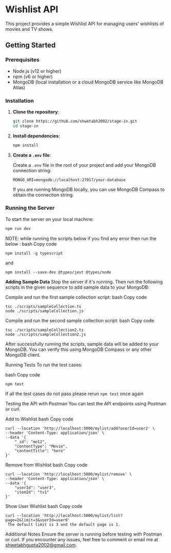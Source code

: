 # Wishlist API

This project provides a simple Wishlist API for managing users' wishlists of movies and TV shows.

## Getting Started

### Prerequisites

- Node.js (v12 or higher)
- npm (v6 or higher)
- MongoDB (local installation or a cloud MongoDB service like MongoDB Atlas)

### Installation

1. **Clone the repository**:

    ```bash
    git clone https://github.com/shwetabh2002/stage-in.git
    cd stage-in
    ```

2. **Install dependencies**:

    ```bash
    npm install
    ```

3. **Create a `.env` file**:

    Create a `.env` file in the root of your project and add your MongoDB connection string:

    ```
    MONGO_URI=mongodb://localhost:27017/your-database
    ```

    If you are running MongoDB locally, you can use MongoDB Compass to obtain the connection string.

### Running the Server

To start the server on your local machine:

```bash
npm run dev
```

NOTE: while running the scripts below if you find any error then run the below :
bash
Copy code
```
npm install -g typescript
```
and 
```
npm install --save-dev @types/jest @types/node
```

**Adding Sample Data**
Stop the server if it's running. Then run the following scripts in the given sequence to add sample data to your MongoDB:

Compile and run the first sample collection script:
bash
Copy code
```
tsc ./scripts/sampleCollection.ts
node ./scripts/sampleCollection.js
```

Compile and run the second sample collection script:
bash
Copy code
```
tsc ./scripts/sampleCollection2.ts
node ./scripts/sampleCollection2.js
```
After successfully running the scripts, sample data will be added to your MongoDB. You can verify this using MongoDB Compass or any other MongoDB client.

Running Tests
To run the test cases:

bash
Copy code
```
npm test
```
If all the test cases do not pass please rerun ```npm test``` once again

Testing the API with Postman
You can test the API endpoints using Postman or curl.

Add to Wishlist
bash
Copy code
```
curl --location 'http://localhost:5000/mylist/add?userId=user2' \
--header 'Content-Type: application/json' \
--data '{
    "_id": "mo12",
    "contentType": "Movie",
    "contentTitle": "hero"
}'
```
Remove from Wishlist
bash
Copy code
```
curl --location 'http://localhost:5000/mylist/remove' \
--header 'Content-Type: application/json' \
--data '{
    "userId": "user3",
    "itemId": "tv1"
}'
```
Show User Wishlist
bash
Copy code
```
curl --location 'http://localhost:5000/mylist/list?page=2&limit=3&userId=user9'
 The default limit is 3 and the default page is 1.
```
Additional Notes
Ensure the server is running before testing with Postman or curl.
If you encounter any issues, feel free to comment or email me at shwetabhgupta2002@gmail.com.
